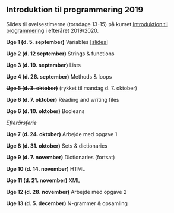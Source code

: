 ## Introduktion til programmering 2019

Slides til øvelsestimerne (torsdage 13-15) på kurset [Introduktion til programmering](https://kurser.ku.dk/course/hlib0007eu/2019-2020) i efteråret 2019/2020.

__Uge 1 (d. 5. september)__ Variables \[[slides](/slides/week01.html)\]

__Uge 2 (d. 12 september)__ Strings & functions <!-- \[[slides](/slides/week02.html)\] -->

__Uge 3 (d. 19. september)__ Lists <!-- \[[slides](/slides/week03.html)\]-->

__Uge 4 (d. 26. september)__ Methods & loops <!-- \[[slides](/slides/week04.html)\] -->

~~__Uge 5 (d. 3. oktober)__~~ (rykket til mandag d. 7. oktober)

__Uge 6 (d. 7. oktober)__ Reading and writing files <!-- \[[slides](/slides/week05.html)\] (mandag) -->

__Uge 6 (d. 10. oktober)__ Booleans <!-- \[[slides](/slides/week06.html)\] -->

_Efterårsferie_

__Uge 7 (d. 24. oktober)__ Arbejde med opgave 1

__Uge 8 (d. 31. oktober)__ Sets & dictionaries <!-- \[[slides](/slides/week08.html)\] -->

__Uge 9 (d. 7. november)__ Dictionaries (fortsat) <!-- \[[slides](/slides/week09.html)\] -->

__Uge 10 (d. 14. november)__ HTML <!-- \[[slides](/slides/week10.html)\] -->

__Uge 11 (d. 21. november)__ XML <!-- \[[slides](/slides/week11.html)\] -->

__Uge 12 (d. 28. november)__ Arbejde med opgave 2

__Uge 13 (d. 5. december)__ N-grammer & opsamling <!-- \[[slides](/slides/week13.html)\] -->